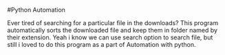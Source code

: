 #Python Automation

Ever tired of searching for a particular file in the downloads?
This program automatically sorts the downloaded file and keep them in folder named by their extension.
Yeah i know we can use search option to search file, but still i loved to do this program as a part of
Automation with python.
